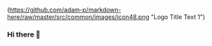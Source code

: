 (https://github.com/adam-p/markdown-here/raw/master/src/common/images/icon48.png "Logo Title Text 1")

### Hi there 👋
